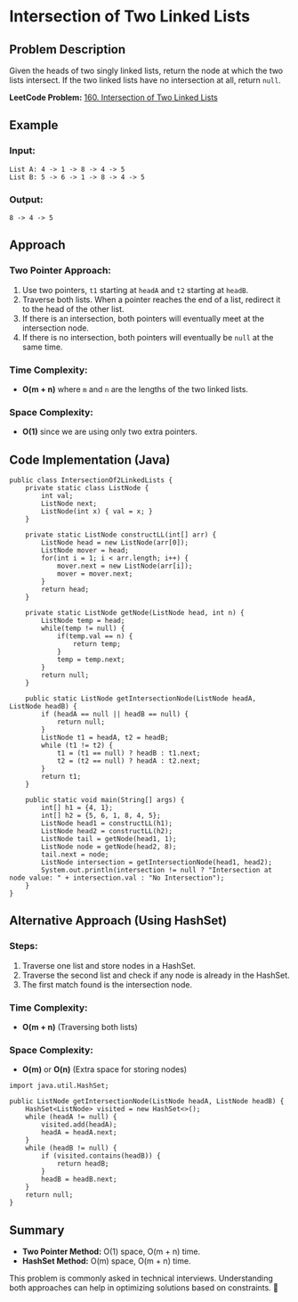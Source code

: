 # Intersection of Two Linked Lists

## Problem Description
Given the heads of two singly linked lists, return the node at which the two lists intersect. If the two linked lists have no intersection at all, return `null`.

**LeetCode Problem:** [160. Intersection of Two Linked Lists](https://leetcode.com/problems/intersection-of-two-linked-lists/description/)

## Example
### Input:
```java[]
List A: 4 -> 1 -> 8 -> 4 -> 5
List B: 5 -> 6 -> 1 -> 8 -> 4 -> 5
```
### Output:
```java[]
8 -> 4 -> 5
```

## Approach
### Two Pointer Approach:
1. Use two pointers, `t1` starting at `headA` and `t2` starting at `headB`.
2. Traverse both lists. When a pointer reaches the end of a list, redirect it to the head of the other list.
3. If there is an intersection, both pointers will eventually meet at the intersection node.
4. If there is no intersection, both pointers will eventually be `null` at the same time.

### Time Complexity:
- **O(m + n)** where `m` and `n` are the lengths of the two linked lists.

### Space Complexity:
- **O(1)** since we are using only two extra pointers.

## Code Implementation (Java)
```java[]
public class IntersectionOf2LinkedLists {
    private static class ListNode {
        int val;
        ListNode next;
        ListNode(int x) { val = x; }
    }

    private static ListNode constructLL(int[] arr) {
        ListNode head = new ListNode(arr[0]);
        ListNode mover = head;
        for(int i = 1; i < arr.length; i++) {
            mover.next = new ListNode(arr[i]);
            mover = mover.next;
        }
        return head;
    }
    
    private static ListNode getNode(ListNode head, int n) {
        ListNode temp = head;
        while(temp != null) {
            if(temp.val == n) {
                return temp;
            }
            temp = temp.next;
        }
        return null;
    }

    public static ListNode getIntersectionNode(ListNode headA, ListNode headB) {
        if (headA == null || headB == null) {
            return null;
        }
        ListNode t1 = headA, t2 = headB;
        while (t1 != t2) {
            t1 = (t1 == null) ? headB : t1.next;
            t2 = (t2 == null) ? headA : t2.next;
        }
        return t1;
    }
    
    public static void main(String[] args) {
        int[] h1 = {4, 1};
        int[] h2 = {5, 6, 1, 8, 4, 5};
        ListNode head1 = constructLL(h1);
        ListNode head2 = constructLL(h2);
        ListNode tail = getNode(head1, 1);
        ListNode node = getNode(head2, 8);
        tail.next = node;
        ListNode intersection = getIntersectionNode(head1, head2);
        System.out.println(intersection != null ? "Intersection at node value: " + intersection.val : "No Intersection");
    }
}
```

## Alternative Approach (Using HashSet)
### Steps:
1. Traverse one list and store nodes in a HashSet.
2. Traverse the second list and check if any node is already in the HashSet.
3. The first match found is the intersection node.

### Time Complexity:
- **O(m + n)** (Traversing both lists)

### Space Complexity:
- **O(m)** or **O(n)** (Extra space for storing nodes)

```java[]
import java.util.HashSet;

public ListNode getIntersectionNode(ListNode headA, ListNode headB) {
    HashSet<ListNode> visited = new HashSet<>();
    while (headA != null) {
        visited.add(headA);
        headA = headA.next;
    }
    while (headB != null) {
        if (visited.contains(headB)) {
            return headB;
        }
        headB = headB.next;
    }
    return null;
}
```

## Summary
- **Two Pointer Method:** O(1) space, O(m + n) time.
- **HashSet Method:** O(m) space, O(m + n) time.

This problem is commonly asked in technical interviews. Understanding both approaches can help in optimizing solutions based on constraints. 🚀

